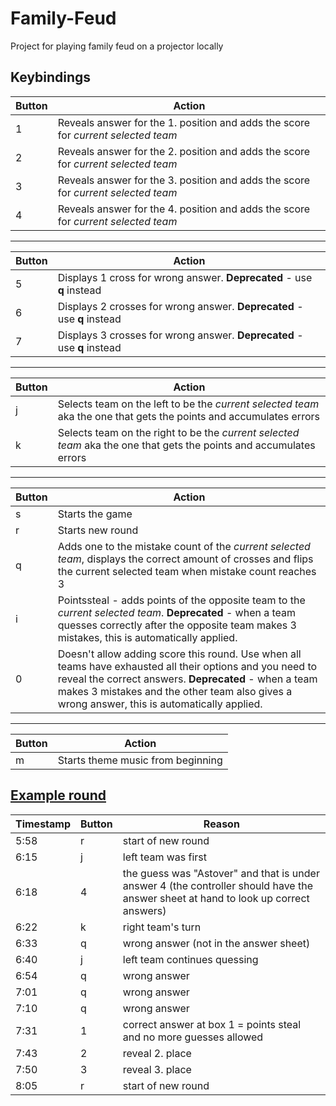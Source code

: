 # Family-Feud
Project for playing family feud on a projector locally

## Keybindings

Button | Action
 --- | ---
1 | Reveals answer for the 1. position and adds the score for *current selected team*
2 | Reveals answer for the 2. position and adds the score for *current selected team*
3 | Reveals answer for the 3. position and adds the score for *current selected team*
4 | Reveals answer for the 4. position and adds the score for *current selected team*

---

Button | Action
 --- | ---
5 | Displays 1 cross for wrong answer. **Deprecated** - use **q** instead
6 | Displays 2 crosses for wrong answer. **Deprecated** - use **q** instead
7 | Displays 3 crosses for wrong answer. **Deprecated** - use **q** instead


---

Button | Action
 --- | ---
j | Selects team on the left to be the *current selected team* aka the one that gets the points and accumulates errors
k | Selects team on the right to be the *current selected team* aka the one that gets the points and accumulates errors


---

Button | Action
 --- | ---
s | Starts the game
r | Starts new round
q | Adds one to the mistake count of the *current selected team*, displays the correct amount of crosses and flips the current selected team when mistake count reaches 3
i | Pointssteal - adds points of the opposite team to the *current selected team*. **Deprecated** - when a team quesses correctly after the opposite team makes 3 mistakes, this is automatically applied. 
0 | Doesn't allow adding score this round. Use when all teams have exhausted all their options and you need to reveal the correct answers. **Deprecated** - when a team makes 3 mistakes and the other team also gives a wrong answer, this is automatically applied.

---

Button | Action
 --- | ---
m | Starts theme music from beginning

## [Example round](https://youtu.be/qCEDfP0quNU?t=6m5s)
Timestamp | Button | Reason
--- | --- | ---
5:58 | r | start of new round
6:15 | j | left team was first
6:18 | 4 | the guess was "Astover" and that is under answer 4 (the controller should have the answer sheet at hand to look up correct answers) 
6:22 | k | right team's turn
6:33 | q | wrong answer (not in the answer sheet)
6:40 | j | left team continues quessing
6:54 | q | wrong answer
7:01 | q | wrong answer
7:10 | q | wrong answer
7:31 | 1 | correct answer at box 1 = points steal and no more guesses allowed
7:43 | 2 | reveal 2. place
7:50 | 3 | reveal 3. place
8:05 | r | start of new round





